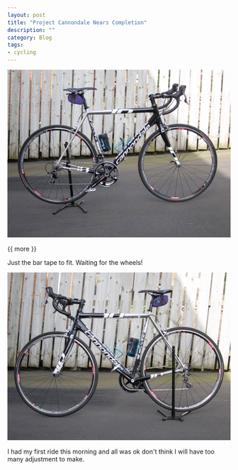 ```yaml
---
layout: post
title: "Project Cannondale Nears Completion"
description: ""
category: Blog 
tags:
- cycling 
---
```

 
   
<div class="figure">
<img src="/images/2013/2013-04-23-project-cannondale2.jpg ">
</div>

{{ more }} 
 
Just the bar tape to fit. Waiting for the wheels! 
<div class="figure">
<img src="/images/2013/2013-04-23-project-cannondale3.jpg ">
</div>

<p>I had my first ride this morning and all was ok don't think I will have too many adjustment to make.</p>
